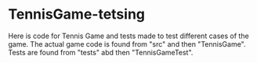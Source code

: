 # TennisGame-tetsing
Here is code for Tennis Game and tests made to test different cases of the game.
 The actual game code is found from "src" and then "TennisGame". Tests are found from "tests" abd then "TennisGameTest".
 
